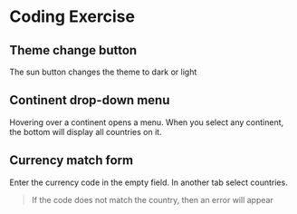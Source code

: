 # Coding Exercise
## Theme change button
The sun button changes the theme to dark or light

## Continent drop-down menu
Hovering over a continent opens a menu.
When you select any continent, the bottom will display all countries on it.

## Currency match form
Enter the currency code in the empty field.
In another tab select countries.
>If the code does not match the country, then an error will appear
